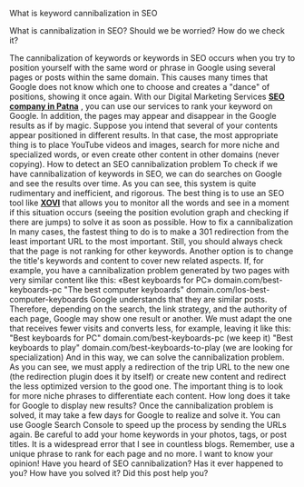 What is keyword cannibalization in SEO

What is cannibalization in SEO? Should we be worried? How do we check it?

The cannibalization of keywords or keywords in SEO occurs when you try to position yourself with the same word or phrase in Google using several pages or posts within the same domain.
This causes many times that Google does not know which one to choose and creates a "dance" of positions, showing it once again. With our Digital Marketing Services <strong><a href="https://rankinggoal.com/seo-company-in-patna/">SEO company in Patna</a></strong> , you can use our services to rank your keyword on Google.
In addition, the pages may appear and disappear in the Google results as if by magic.
Suppose you intend that several of your contents appear positioned in different results. In that case, the most appropriate thing is to place YouTube videos and images, search for more niche and specialized words, or even create other content in other domains (never copying).
How to detect an SEO cannibalization problem
To check if we have cannibalization of keywords in SEO, we can do searches on Google and see the results over time.
As you can see, this system is quite rudimentary and inefficient, and rigorous.
The best thing is to use an SEO tool like <strong><a href="https://www.xovi.com/">XOVI</a></strong> that allows you to monitor all the words and see in a moment if this situation occurs (seeing the position evolution graph and checking if there are jumps) to solve it as soon as possible.
How to fix a cannibalization
In many cases, the fastest thing to do is to make a 301 redirection from the least important URL to the most important. Still, you should always check that the page is not ranking for other keywords.
Another option is to change the title's keywords and content to cover new related aspects.
If, for example, you have a cannibalization problem generated by two pages with very similar content like this:
«Best keyboards for PC» domain.com/best-keyboards-pc
"The best computer keyboards" domain.com/los-best-computer-keyboards
Google understands that they are similar posts. Therefore, depending on the search, the link strategy, and the authority of each page, Google may show one result or another.
We must adapt the one that receives fewer visits and converts less, for example, leaving it like this:
"Best keyboards for PC" domain.com/best-keyboards-pc (we keep it)
"Best keyboards to play" domain.com/best-keyboards-to-play (we are looking for specialization)
And in this way, we can solve the cannibalization problem.
As you can see, we must apply a redirection of the trip URL to the new one (the redirection plugin does it by itself) or create new content and redirect the less optimized version to the good one.
The important thing is to look for more niche phrases to differentiate each content.
How long does it take for Google to display new results?
Once the cannibalization problem is solved, it may take a few days for Google to realize and solve it.
You can use Google Search Console to speed up the process by sending the URLs again.
Be careful to add your home keywords in your photos, tags, or post titles. It is a widespread error that I see in countless blogs.
Remember, use a unique phrase to rank for each page and no more.
I want to know your opinion!
Have you heard of SEO cannibalization? Has it ever happened to you? How have you solved it? Did this post help you?
